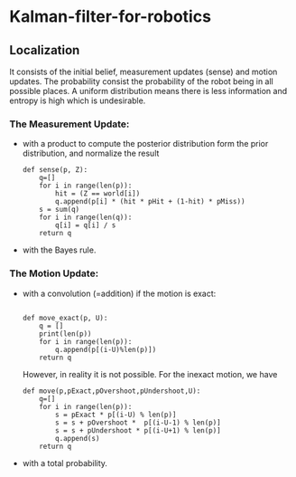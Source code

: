 # Kalman-filter-for-robotics


## Localization
It consists of the initial belief, measurement updates (sense) and motion updates.
The probability consist the probability of the robot being in all possible places. A uniform distribution means there is less information and entropy is high which is undesirable.

### The Measurement Update:
* with a product to compute the posterior distribution form the prior distribution, and normalize the result
  ```
  def sense(p, Z):
      q=[]
      for i in range(len(p)):
          hit = (Z == world[i])
          q.append(p[i] * (hit * pHit + (1-hit) * pMiss))
      s = sum(q)
      for i in range(len(q)):
          q[i] = q[i] / s
      return q
  ```
* with the Bayes rule.

### The Motion Update:
* with a convolution (=addition)
  if the motion is exact:
  ```

  def move_exact(p, U):
      q = []
      print(len(p))
      for i in range(len(p)):
          q.append(p[(i-U)%len(p)])
      return q
  ```
  However, in reality it is not possible. For the inexact motion, we have
  ```
  def move(p,pExact,pOvershoot,pUndershoot,U):
      q=[]
      for i in range(len(p)):
          s = pExact * p[(i-U) % len(p)]
          s = s + pOvershoot *  p[(i-U-1) % len(p)]
          s = s + pUndershoot * p[(i-U+1) % len(p)]
          q.append(s)
      return q
  ```
* with a total probability.
